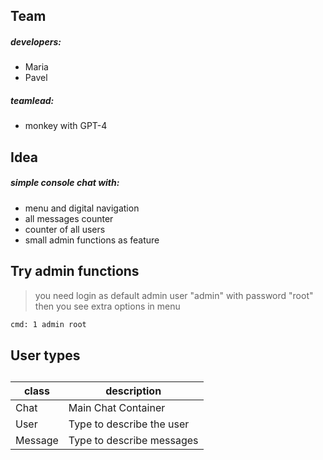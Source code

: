## Team
##### developers:
- Maria
- Pavel

##### teamlead:
- monkey with GPT-4

## Idea
##### simple console chat with:
- menu and digital navigation
- all messages counter
- counter of all users
- small admin functions as feature

## Try admin functions
> you need login as default admin user "admin" with password "root"
> then you see extra options in menu
```sh
cmd: 1 admin root
```

## User types
##
|class| description|
| ------ | ------ |
|Chat|Main Chat Container|
|User| Type to describe the user|
|Message| Type to describe messages|
